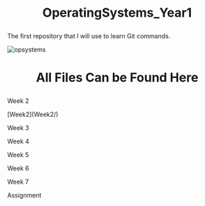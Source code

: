<h1><p align = "center">OperatingSystems_Year1</p></h1>
The first repository that I will use to learn Git commands.

![opsystems](https://user-images.githubusercontent.com/114831362/222747983-1a1e4fe0-9b4b-4081-9a8e-db37ada1464d.png)

<h1 align="center"><p> All Files Can be Found Here</p></h1>

<p>Week 2</p> [Week2](Week2/)

<p>Week 3</p>

<p>Week 4</p>

<p>Week 5</p>

<p>Week 6</p>

<p>Week 7</p>

<p>Assignment</p>
